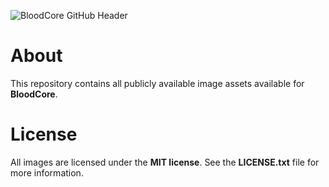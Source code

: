 ![BloodCore GitHub Header](https://raw.githubusercontent.com/wow-bloodcore/image-assets/master/github-header.png)

# About
This repository contains all publicly available image assets available for __BloodCore__.

# License
All images are licensed under the __MIT license__. See the __LICENSE.txt__ file for more information.
